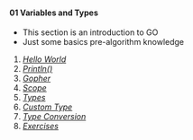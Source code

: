 #### 01 Variables and Types
- This section is an introduction to GO
- Just some basics pre-algorithm knowledge
01. [_Hello World_](https://github.com/rafaelbreno/go4noobs/tree/master/01_variables_and_types/01_Hello_World)
02. [_Println()_](https://github.com/rafaelbreno/go4noobs/tree/master/01_variables_and_types/02_Println)
03. [_Gopher_](https://github.com/rafaelbreno/go4noobs/tree/master/01_variables_and_types/03_gopher)
04. [_Scope_](https://github.com/rafaelbreno/go4noobs/tree/master/01_variables_and_types/04_Scope)
05. [_Types_](https://github.com/rafaelbreno/go4noobs/tree/master/01_variables_and_types/05_types)
06. [_Custom Type_](https://github.com/rafaelbreno/go4noobs/tree/master/01_variables_and_types/06_custom_type)
07. [_Type Conversion_](https://github.com/rafaelbreno/go4noobs/tree/master/01_variables_and_types/07_conversion)
08. [_Exercises_](https://github.com/rafaelbreno/go4noobs/tree/master/01_variables_and_types/08_exercises)
